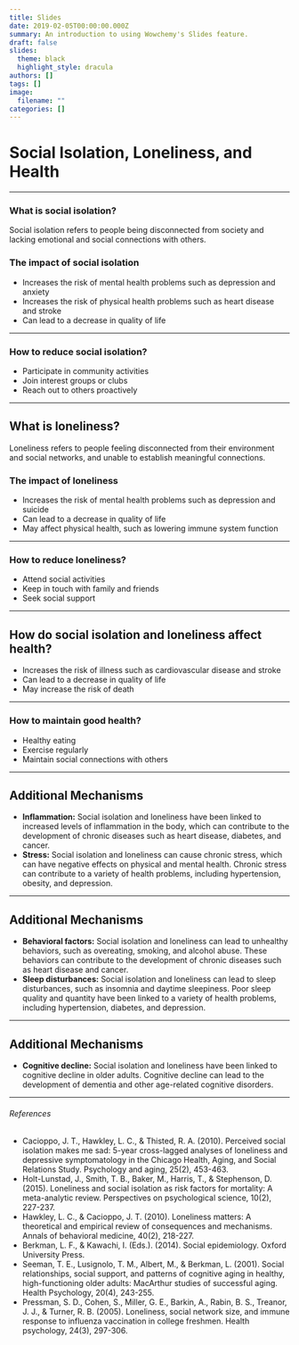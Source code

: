 ```yaml
---
title: Slides
date: 2019-02-05T00:00:00.000Z
summary: An introduction to using Wowchemy's Slides feature.
draft: false
slides:
  theme: black
  highlight_style: dracula
authors: []
tags: []
image:
  filename: ""
categories: []
---
```

# Social Isolation, Loneliness, and Health

- - -

### What is social isolation?

Social isolation refers to people being disconnected from society and lacking emotional and social connections with others.

### The impact of social isolation

* Increases the risk of mental health problems such as depression and anxiety
* Increases the risk of physical health problems such as heart disease and stroke
* Can lead to a decrease in quality of life

- - -

### How to reduce social isolation?

* Participate in community activities
* Join interest groups or clubs
* Reach out to others proactively

- - -

## What is loneliness?

Loneliness refers to people feeling disconnected from their environment and social networks, and unable to establish meaningful connections.

### The impact of loneliness

* Increases the risk of mental health problems such as depression and suicide
* Can lead to a decrease in quality of life
* May affect physical health, such as lowering immune system function

- - -

### How to reduce loneliness?

* Attend social activities
* Keep in touch with family and friends
* Seek social support

- - -

## How do social isolation and loneliness affect health?

* Increases the risk of illness such as cardiovascular disease and stroke
* Can lead to a decrease in quality of life
* May increase the risk of death

- - -

### How to maintain good health?

* Healthy eating
* Exercise regularly
* Maintain social connections with others

- - -

## Additional Mechanisms

* **Inflammation:** Social isolation and loneliness have been linked to increased levels of inflammation in the body, which can contribute to the development of chronic diseases such as heart disease, diabetes, and cancer.
* **Stress:** Social isolation and loneliness can cause chronic stress, which can have negative effects on physical and mental health. Chronic stress can contribute to a variety of health problems, including hypertension, obesity, and depression.

- - -

## Additional Mechanisms

* **Behavioral factors:** Social isolation and loneliness can lead to unhealthy behaviors, such as overeating, smoking, and alcohol abuse. These behaviors can contribute to the development of chronic diseases such as heart disease and cancer.
* **Sleep disturbances:** Social isolation and loneliness can lead to sleep disturbances, such as insomnia and daytime sleepiness. Poor sleep quality and quantity have been linked to a variety of health problems, including hypertension, diabetes, and depression.

- - -

## Additional Mechanisms

* **Cognitive decline:** Social isolation and loneliness have been linked to cognitive decline in older adults. Cognitive decline can lead to the development of dementia and other age-related cognitive disorders.

- - -

###### References

* Cacioppo, J. T., Hawkley, L. C., & Thisted, R. A. (2010). Perceived social isolation makes me sad: 5-year cross-lagged analyses of loneliness and depressive symptomatology in the Chicago Health, Aging, and Social Relations Study. Psychology and aging, 25(2), 453-463.
* Holt-Lunstad, J., Smith, T. B., Baker, M., Harris, T., & Stephenson, D. (2015). Loneliness and social isolation as risk factors for mortality: A meta-analytic review. Perspectives on psychological science, 10(2), 227-237.
* Hawkley, L. C., & Cacioppo, J. T. (2010). Loneliness matters: A theoretical and empirical review of consequences and mechanisms. Annals of behavioral medicine, 40(2), 218-227.
* Berkman, L. F., & Kawachi, I. (Eds.). (2014). Social epidemiology. Oxford University Press.
* Seeman, T. E., Lusignolo, T. M., Albert, M., & Berkman, L. (2001). Social relationships, social support, and patterns of cognitive aging in healthy, high-functioning older adults: MacArthur studies of successful aging. Health Psychology, 20(4), 243-255.
* Pressman, S. D., Cohen, S., Miller, G. E., Barkin, A., Rabin, B. S., Treanor, J. J., & Turner, R. B. (2005). Loneliness, social network size, and immune response to influenza vaccination in college freshmen. Health psychology, 24(3), 297-306.